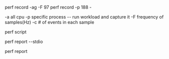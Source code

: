 perf record -ag -F 97
perf record -p 188 -

-a all cpu
-p specific process
-- run workload and capture it
-F frequency of samples(Hz)
-c # of events in each sample

perf script

perf report --stdio

perf report 